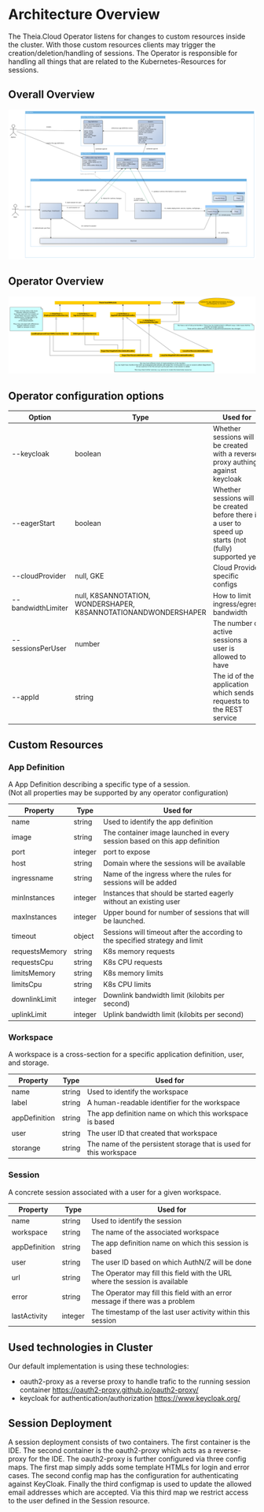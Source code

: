 # Architecture Overview

The Theia.Cloud Operator listens for changes to custom resources inside the cluster. With those custom resources clients may trigger the creation/deletion/handling of sessions. The Operator is responsible for handling all things that are related to the Kubernetes-Resources for sessions.

## Overall Overview

![Theia.Cloud Diagram](theia.cloud.png "Theia.Cloud")

## Operator Overview

![Operator Diagram](operator.png "Operator")

## Operator configuration options

|Option|Type|Used for|
|---|---|---|
|--keycloak|boolean|Whether sessions will be created with a reverse proxy authing against keycloak|
|--eagerStart|boolean|Whether sessions will be created before there is a user to speed up starts (not (fully) supported yet)|
|--cloudProvider|null, GKE|Cloud Provider specific configs|
|--bandwidthLimiter|null, K8SANNOTATION, WONDERSHAPER, K8SANNOTATIONANDWONDERSHAPER|How to limit ingress/egress bandwidth|
|--sessionsPerUser|number|The number of active sessions a user is allowed to have|
|--appId|string|The id of the application which sends requests to the REST service|

## Custom Resources

### App Definition

A App Definition describing a specific type of a session.\
(Not all properties may be supported by any operator configuration)

|Property|Type|Used for|
|---|---|---|
|name|string|Used to identify the app definition|
|image|string|The container image launched in every session based on this app definition|
|port|integer|port to expose|
|host|string|Domain where the sessions will be available|
|ingressname|string|Name of the ingress where the rules for sessions will be added|
|minInstances|integer|Instances that should be started eagerly without an existing user|
|maxInstances|integer|Upper bound for number of sessions that will be launched.|
|timeout|object|Sessions will timeout after the according to the specified strategy and limit|
|requestsMemory|string|K8s memory requests|
|requestsCpu|string|K8s CPU requests|
|limitsMemory|string|K8s memory limits|
|limitsCpu|string|K8s CPU limits|
|downlinkLimit|integer|Downlink bandwidth limit (kilobits per second)|
|uplinkLimit|integer|Uplink bandwidth limit (kilobits per second)|

### Workspace

A workspace is a cross-section for a specific application definition, user, and storage.

|Property|Type|Used for|
|---|---|---|
|name|string|Used to identify the workspace|
|label|string|A human-readable identifier for the workspace|
|appDefinition|string|The app definition name on which this workspace is based|
|user|string|The user ID that created that workspace|
|storange|string|The name of the persistent storage that is used for this workspace|

### Session

A concrete session associated with a user for a given workspace.

|Property|Type|Used for|
|---|---|---|
|name|string|Used to identify the session|
|workspace|string|The name of the associated workspace|
|appDefinition|string|The app definition name on which this session is based|
|user|string|The user ID based on which AuthN/Z will be done|
|url|string|The Operator may fill this field with the URL where the session is available|
|error|string|The Operator may fill this field with an error message if there was a problem|
|lastActivity|integer|The timestamp of the last user activity within this session|

## Used technologies in Cluster

Our default implementation is using these technologies:

* oauth2-proxy as a reverse proxy to handle trafic to the running session container https://oauth2-proxy.github.io/oauth2-proxy/
* keycloak for authentication/authorization https://www.keycloak.org/

## Session Deployment

A session deployment consists of two containers. The first container is the IDE. The second container is the oauth2-proxy which acts as a reverse-proxy for the IDE. The oauth2-proxy is further configured via three config maps. The first map simply adds some template HTMLs for login and error cases. The second config map has the configuration for authenticating against KeyCloak. Finally the third configmap is used to update the allowed email addresses which are accepted. Via this third map we restrict access to the user defined in the Session resource.
